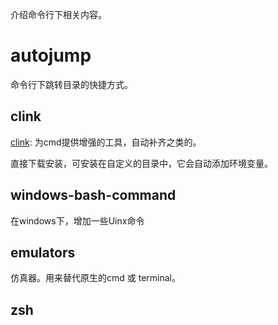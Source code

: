 介绍命令行下相关内容。

# autojump
命令行下跳转目录的快捷方式。

## clink
[clink](https://github.com/mridgers/clink): 为cmd提供增强的工具，自动补齐之类的。

直接下载安装，可安装在自定义的目录中，它会自动添加环境变量。

## windows-bash-command
在windows下，增加一些Uinx命令


## emulators
仿真器。用来替代原生的cmd 或 terminal。


## zsh
